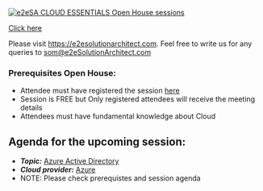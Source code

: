 [![e2eSA CLOUD ESSENTIALS Open House sessions](https://user-images.githubusercontent.com/62712515/218327365-1c6cc841-555b-4c11-b382-f68473ee864e.png)](https://e2esolutionarchitect.eventbrite.com/)

[Click here](https://github.com/e2eSolutionArchitect/academy/blob/main/cloud-essentials-openhouse.md)

Please visit https://e2esolutionarchitect.com. Feel free to write us for any queries to som@e2eSolutionArchitect.com

### Prerequisites Open House:
* Attendee must have registered the session [here](https://www.eventbrite.ca/e/cloud-essentials-open-house-e2e-solution-architect-tickets-551880177467?aff=ebdsoporgprofile)
* Session is FREE but Only registered attendees will receive the meeting details
* Attendees must have fundamental knowledge about Cloud 

## Agenda for the upcoming session:
* ***Topic:*** [Azure Active Directory](https://azure.microsoft.com/en-us/products/active-directory)
* ***Cloud provider:*** [Azure](https://portal.azure.com/#home)
* NOTE: Please check prerequistes and session agenda


